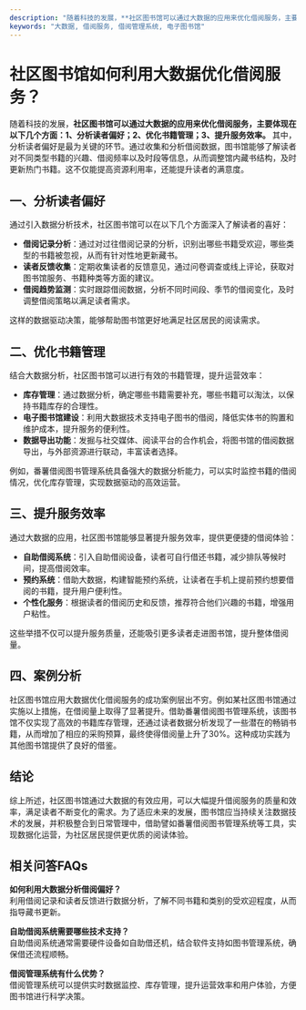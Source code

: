 ```yaml
---
description: "随着科技的发展，**社区图书馆可以通过大数据的应用来优化借阅服务，主要体现在以下几个方面：1、分析读者偏好；2、优化书籍管理；3、提升服务效率。** 其中，分析读者偏好是最为关键的环节。通过收集和分析借阅数据，图书馆能够了解读者对不同类型书籍的兴趣、借阅频率以及时段等信息，从而调整馆内藏书结构，及时更新热门书籍。这不仅能提高资源利用率，还能提升读者的满意度。"
keywords: "大数据, 借阅服务, 借阅管理系统, 电子图书馆"
---
```

# 社区图书馆如何利用大数据优化借阅服务？

随着科技的发展，**社区图书馆可以通过大数据的应用来优化借阅服务，主要体现在以下几个方面：1、分析读者偏好；2、优化书籍管理；3、提升服务效率。** 其中，分析读者偏好是最为关键的环节。通过收集和分析借阅数据，图书馆能够了解读者对不同类型书籍的兴趣、借阅频率以及时段等信息，从而调整馆内藏书结构，及时更新热门书籍。这不仅能提高资源利用率，还能提升读者的满意度。

## 一、分析读者偏好

通过引入数据分析技术，社区图书馆可以在以下几个方面深入了解读者的喜好：

- **借阅记录分析**：通过对过往借阅记录的分析，识别出哪些书籍受欢迎，哪些类型的书籍被忽视，从而有针对性地更新藏书。
- **读者反馈收集**：定期收集读者的反馈意见，通过问卷调查或线上评论，获取对图书馆服务、书籍种类等方面的建议。
- **借阅趋势监测**：实时跟踪借阅数据，分析不同时间段、季节的借阅变化，及时调整借阅策略以满足读者需求。

这样的数据驱动决策，能够帮助图书馆更好地满足社区居民的阅读需求。

## 二、优化书籍管理

结合大数据分析，社区图书馆可以进行有效的书籍管理，提升运营效率：

- **库存管理**：通过数据分析，确定哪些书籍需要补充，哪些书籍可以淘汰，以保持书籍库存的合理性。
- **电子图书馆建设**：利用大数据技术支持电子图书的借阅，降低实体书的购置和维护成本，提升服务的便利性。
- **数据导出功能**：发掘与社交媒体、阅读平台的合作机会，将图书馆的借阅数据导出，与外部资源进行联动，丰富读者选择。

例如，番薯借阅图书管理系统具备强大的数据分析能力，可以实时监控书籍的借阅情况，优化库存管理，实现数据驱动的高效运营。

## 三、提升服务效率

通过大数据的应用，社区图书馆能够显著提升服务效率，提供更便捷的借阅体验：

- **自助借阅系统**：引入自助借阅设备，读者可自行借还书籍，减少排队等候时间，提高借阅效率。
- **预约系统**：借助大数据，构建智能预约系统，让读者在手机上提前预约想要借阅的书籍，提升用户便利性。
- **个性化服务**：根据读者的借阅历史和反馈，推荐符合他们兴趣的书籍，增强用户粘性。

这些举措不仅可以提升服务质量，还能吸引更多读者走进图书馆，提升整体借阅量。

## 四、案例分析

社区图书馆应用大数据优化借阅服务的成功案例层出不穷。例如某社区图书馆通过实施以上措施，在借阅量上取得了显著提升。借助番薯借阅图书管理系统，该图书馆不仅实现了高效的书籍库存管理，还通过读者数据分析发现了一些潜在的畅销书籍，从而增加了相应的采购预算，最终使得借阅量上升了30%。这种成功实践为其他图书馆提供了良好的借鉴。

## 结论

综上所述，社区图书馆通过大数据的有效应用，可以大幅提升借阅服务的质量和效率，满足读者不断变化的需求。为了适应未来的发展，图书馆应当持续关注数据技术的发展，并积极整合到日常管理中，借助譬如番薯借阅图书管理系统等工具，实现数据化运营，为社区居民提供更优质的阅读体验。

## 相关问答FAQs

**如何利用大数据分析借阅偏好？**  
利用借阅记录和读者反馈进行数据分析，了解不同书籍和类别的受欢迎程度，从而指导藏书更新。

**自助借阅系统需要哪些技术支持？**  
自助借阅系统通常需要硬件设备如自助借还机，结合软件支持如图书管理系统，确保借还流程顺畅。

**借阅管理系统有什么优势？**  
借阅管理系统可以提供实时数据监控、库存管理，提升运营效率和用户体验，方便图书馆进行科学决策。

